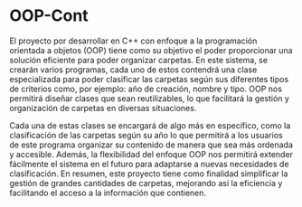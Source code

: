 # OOP-Cont


El proyecto por desarrollar en C++ con enfoque a la programación orientada a objetos (OOP) tiene como su objetivo el poder proporcionar una solución eficiente para poder organizar carpetas. En este sistema, se crearán varios programas, cada uno de estos contendrá una clase especializada para poder clasificar las carpetas según sus diferentes tipos de criterios como, por ejemplo: año de creación, nombre y tipo. OOP nos permitirá diseñar clases que sean reutilizables, lo que facilitará la gestión y organización de carpetas en diversas situaciones.

Cada una de estas clases se encargará de algo más en específico, como la clasificación de las carpetas según su año lo que permitirá a los usuarios de este programa organizar su contenido de manera que sea más ordenada y accesible. Además, la flexibilidad del enfoque OOP nos permitirá extender fácilmente el sistema en el futuro para adaptarse a nuevas necesidades de clasificación. En resumen, este proyecto tiene como finalidad simplificar la gestión de grandes cantidades de carpetas, mejorando así la eficiencia y facilitando el acceso a la información que contienen.
